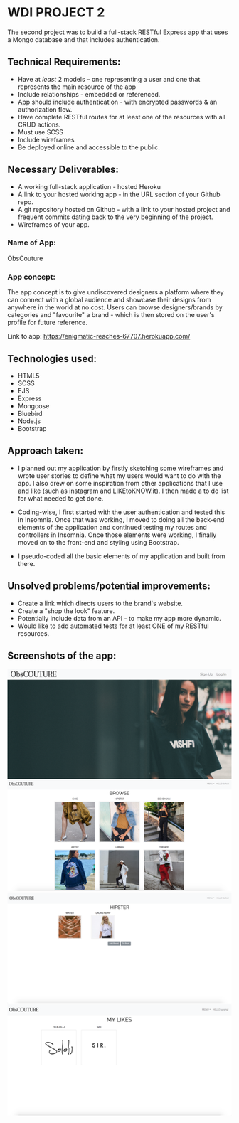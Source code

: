 # WDI PROJECT 2

The second project was to build a full-stack RESTful Express app that uses a Mongo database and that includes authentication.

## Technical Requirements:

* Have at _least_ 2 models – one representing a user and one that represents the main resource of the app
* Include relationships - embedded or referenced.
* App should include authentication - with encrypted passwords & an authorization flow.
* Have complete RESTful routes for at least one of the resources with all CRUD actions.
* Must use SCSS
* Include wireframes
* Be deployed online and accessible to the public.

## Necessary Deliverables:

* A working full-stack application - hosted Heroku
* A link to your hosted working app - in the URL section of your Github repo.
* A git repository hosted on Github - with a link to your hosted project and frequent commits dating back to the very beginning of the project.
* Wireframes of your app.

### Name of App:

ObsCouture

### App concept:

The app concept is to give undiscovered designers a platform where they can connect with a global audience and showcase their designs from anywhere in the world at no cost.
Users can browse designers/brands by categories and "favourite" a brand - which is then stored on the user's profile for future reference.

Link to app: https://enigmatic-reaches-67707.herokuapp.com/


## Technologies used:

* HTML5
* SCSS
* EJS
* Express
* Mongoose
* Bluebird
* Node.js
* Bootstrap

## Approach taken:

* I planned out my application by firstly sketching some wireframes and wrote user stories to define what my users would want to do with the app. I also drew on some inspiration from other applications that I use and like (such as instagram and LIKEtoKNOW.it). I then made a to do list for what needed to get done.

* Coding-wise, I first started with the user authentication and tested this in Insomnia. Once that was working, I moved to doing all the back-end elements of the application and continued testing my routes and controllers in Insomnia. Once those elements were working, I finally moved on to the front-end and styling using Bootstrap.

* I pseudo-coded all the basic elements of my application and built from there.![]()

## Unsolved problems/potential improvements:
* Create a link which directs users to the brand's website.
* Create a "shop the look" feature.
* Potentially include data from an API - to make my app more dynamic.
* Would like to add automated tests for at least ONE of my RESTful resources.

## Screenshots of the app:
![](/src/images/LandingPage.png)
![](/src/images/HomePage.png)
![](/src/images/BrandPage.png)
![](/src/images/ProfilePage.png)

